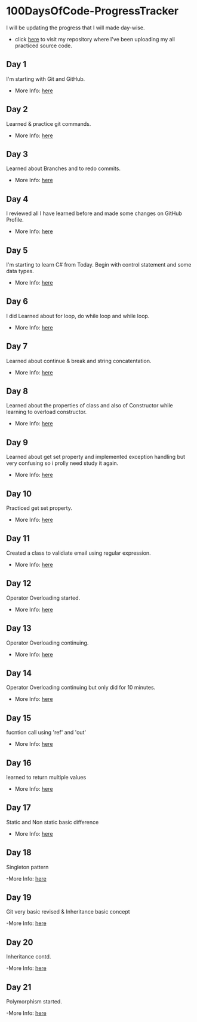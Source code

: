 # 100DaysOfCode-ProgressTracker

I will be updating the progress that I will made day-wise.
* click [here](https://github.com/realtirtha/100DaysOfCode) to visit my repository where I've been uploading my all practiced source code.

## Day 1

I'm starting with Git and GitHub.

- More Info: [here](https://github.com/realtirtha/100DaysOfCode-ProgressTracker/blob/main/Day1/Day1.md)

## Day 2

Learned & practice git commands.

- More Info: [here](https://github.com/realtirtha/100DaysOfCode-ProgressTracker/blob/main/Day2/Day2.md)

## Day 3

Learned about Branches and to redo commits.

- More Info: [here](https://github.com/realtirtha/100DaysOfCode-ProgressTracker/blob/main/Day3/Day3.md)

## Day 4

I reviewed all I have learned before and made some changes on GitHub Profile.

- More Info: [here](https://github.com/realtirtha/100DaysOfCode-ProgressTracker/blob/main/Day4/Day4.md)

## Day 5

I'm starting to learn C# from Today. Begin with control statement and some data types.

- More Info: [here](https://github.com/realtirtha/100DaysOfCode-ProgressTracker/blob/main/Day5/Day5.md)

## Day 6

I did Learned about for loop, do while loop and while loop.

- More Info: [here](https://github.com/realtirtha/100DaysOfCode-ProgressTracker/blob/main/Day6/Day6.md)

## Day 7

Learned about continue & break and string concatentation.

- More Info: [here](https://github.com/realtirtha/100DaysOfCode-ProgressTracker/blob/main/Day7/Day7.md)

## Day 8

Learned about the properties of class and also of Constructor while learning to overload constructor.

- More Info: [here](https://github.com/realtirtha/100DaysOfCode-ProgressTracker/blob/main/Day8/Day8.md)

## Day 9

Learned about get set property and implemented exception handling but very confusing so i prolly need study it again.

- More Info: [here](https://github.com/realtirtha/100DaysOfCode-ProgressTracker/blob/main/Day9/Day9.md)

## Day 10

Practiced get set property.

- More Info: [here](https://github.com/realtirtha/100DaysOfCode-ProgressTracker/blob/main/Day10/Day10.md)

## Day 11

Created a class to validiate email using regular expression.

- More Info: [here](https://github.com/realtirtha/100DaysOfCode-ProgressTracker/blob/main/Day11/Day11.md)

## Day 12

Operator Overloading started.

- More Info: [here](https://github.com/realtirtha/100DaysOfCode-ProgressTracker/blob/main/Day12/Day12.md)

## Day 13

Operator Overloading continuing.

- More Info: [here](https://github.com/realtirtha/100DaysOfCode-ProgressTracker/blob/main/Day13/Day13.md)

## Day 14
Operator Overloading continuing but only did for 10 minutes.

- More Info: [here](https://github.com/realtirtha/100DaysOfCode-ProgressTracker/blob/main/Day14/Day14.md)

## Day 15
fucntion call using 'ref' and 'out'

- More Info: [here](https://github.com/realtirtha/100DaysOfCode-ProgressTracker/blob/main/Day15/Day15.md)

## Day 16
learned to return multiple values

- More Info: [here](https://github.com/realtirtha/100DaysOfCode-ProgressTracker/blob/main/Day16/Day16.md)

## Day 17
Static and Non static basic difference

- More Info: [here](https://github.com/realtirtha/100DaysOfCode-ProgressTracker/blob/main/Day17/Day17.md)

## Day 18
Singleton pattern

-More Info: [here](https://github.com/realtirtha/100DaysOfCode-ProgressTracker/blob/main/Day18/Day18.md)

## Day 19
Git very basic revised & Inheritance basic concept

-More Info: [here](https://github.com/realtirtha/100DaysOfCode-ProgressTracker/blob/main/Day19/Day19.md)

## Day 20
Inheritance contd.

-More Info: [here](https://github.com/realtirtha/100DaysOfCode-ProgressTracker/blob/main/Day20/Day20.md)

## Day 21
Polymorphism started.

-More Info: [here](https://github.com/realtirtha/100DaysOfCode-ProgressTracker/blob/main/Day21/Day21.md)